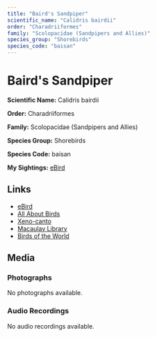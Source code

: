 ```yaml
---
title: "Baird's Sandpiper"
scientific_name: "Calidris bairdii"
order: "Charadriiformes"
family: "Scolopacidae (Sandpipers and Allies)"
species_group: "Shorebirds"
species_code: "baisan"
---
```


# Baird's Sandpiper

**Scientific Name:** Calidris bairdii

**Order:** Charadriiformes

**Family:** Scolopacidae (Sandpipers and Allies)

**Species Group:** Shorebirds

**Species Code:** baisan

**My Sightings:** [eBird](https://ebird.org/lifelist?r=world&time=life&spp=baisan)

## Links
* [eBird](https://ebird.org/species/baisan) 
* [All About Birds](https://www.allaboutbirds.org/guide/baisan) 
* [Xeno-canto](https://www.xeno-canto.org/species/baisan) 
* [Macaulay Library](https://search.macaulaylibrary.org/catalog?taxonCode=baisan&sort=rating_rank_desc)
* [Birds of the World](https://birdsoftheworld.org/bow/species/baisan)

## Media
### Photographs
No photographs available.

### Audio Recordings
No audio recordings available.
